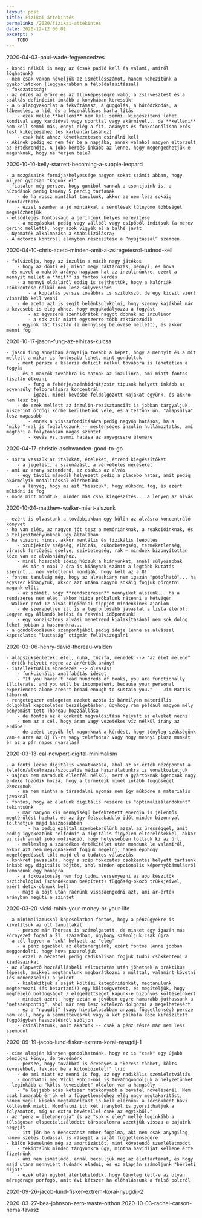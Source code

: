 ```yaml
---
layout: post
title: Fizikai áttekintés
permalink: /2020/fizikai-attekintes
date: 2020-12-12 00:01
excerpt: >
    TODO
---
```




2020-04-03-paul-wade-fegyencedzes

    - kondi nélkül is megy az (csak padló kell és valami, amiről lóghatunk)
    - nem csak vakon növeljük az ismétlésszámot, hanem nehezítünk a gyakorlatokon (leggyakrabban a féloldalasítással)
    - fokozatosság!
    - az edzés az erőre és az állóképességre való, a zsírvesztést és a szálkás definíciót inkább a konyhában keressük!
    - a 6 alapgyakorlat a fekvőtámasz, a guggolás, a húzódzkodás, a lábemelés, a híd, és a kézenállásos karhajlítás
        - ezek mellé **kelleni** nem kell semmi. kiegészíteni lehet kondival vagy kardióval vagy sporttal vagy akármivel... de **kelleni** nem kell semmi más, ennyi elég a fit, arányos és funkcionálisan erős test kiképzéséhez (és karbantartásához)
        - csak hát ahhoz következetesen csinálni kell
    - Akinek pedig ez nem fér be a napjába, annak valahol nagyon eltorzult az értékrendje. A jobb kérdés inkább az lenne, hogy megengedhetjük-e magunknak, hogy ne férjen bele?

2020-10-10-kelly-starrett-becoming-a-supple-leopard

    - a mozgásaink formája/helyessége nagyon sokat számít abban, hogy milyen gyorsan "kopunk el"
    - fiatalon még persze, hogy gumiból vannak a csontjaink is, a húzódások pedig kemény 5 percig tartanak
        - de ha rossz mintákat tanulunk, akkor az nem lesz sokáig fenntartható
        - ezzel szemben a jó mintákkal a sérülések túlnyomó többségét megelőzhetjük
    - elsődleges fontosságú a gerincünk helyes merevítése
        - a mozgásokat pedig vagy vállból vagy csípőből indítsuk (a merev gerinc mellett), hogy azok vigyék el a balhé javát
    - Nyomaték alkalmazása a stabilizálásra;
    - A motoros kontroll előnyben részesítése a “nyújtással” szemben.

2020-04-10-chris-aceto-minden-amit-a-zsiregetesrol-tudnod-kell

    - felvázolja, hogy az inzulin a másik nagy játékos
        - hogy az dönti el, mikor megy raktározás, mennyi, és hova
    - és mivel a makrók aránya nagyban hat az inzulinünkre, ezért a mennyit mellet a **mit** is fontos kérdés
        - a mennyi oldaláról eddig is sejthettük, hogy a kalóriák csökkentése nélkül nem lesz súlyvesztés
            - a koplalás persze továbbra is szitokszó, de egy kicsit azért visszább kell venni
        - de aceto azt is segít belénksulykolni, hogy szenny kajákból már a kevesebb is elég ahhoz, hogy megakadályozza a fogyást
            - az egyszerű szénhidrátok nagyot dobnak az inzulinon
            - a sok zsír miatt egyszerre több raktározódik
        - együnk hát tisztán (a mennyiség belövése mellett), és akkor menni fog

2020-10-17-jason-fung-az-elhizas-kulcsa

    - jason fung annyiban árnyalja tovább a képet, hogy a mennyit és a mit mellett a mikor is fontosabb lehet, mint gondoltuk
        - mert persze a kalória deficit nélkül továbbra is lehetetlen a fogyás
        - és a makrók továbbra is hatnak az inzulinra, ami miatt fontos tisztán étkezni
            - fung a fehérje/szénhidrát/zsír típusok helyett inkább az egyensúly felborulására koncentrál
            - igazi, minél kevésbé feldolgozott kajákat együnk, és akkro nem lesz baj
        - de ezek mellett az inzulin-rezisztanciát is jobban tárgyaljuk, miszerint ördögi körbe kerülhetünk vele, és a testünk ún. "alapsúlya" lesz magasabb
            - ennek a visszafordítására pedig nagyon hatásos, ha a "mikor"-ral is foglalkozunk -- mesterséges inzulin hullámoztatás, ami megtöri a folytonosan magas szintet
            - kevés vs. semmi hatása az anyagcsere ütemére

2020-04-17-christie-aschwanden-good-to-go

    - sorra vesszük az italokat, ételeket, étrend kiegészítőket
        - a jegelést, a szaunázást, a vérvételes méréseket
    - ami az arany sztenderd, az csakis az alvás
        - egy távoli második helyezett pedig a placebo hatás, amit pedig akármelyik modalitással elérhetünk
        - a lényeg, hogy mi azt *hisszük*, hogy működni fog, és ezért működni is fog
    - node mint mondtuk, minden más csak kiegészítés... a lényeg az alvás

2020-10-24-matthew-walker-miert-alszunk

    - ezért is olvastunk a továbbiakban egy külön az alvásra koncentráló könyvet
    - ha van elég, az nagyon jót tesz a memóriánknak, a reakcióinknak, és a teljesítményünknek úgy általában
    - ha viszont nincs, akkor mentális és fizikális leépülés
        - Szubjektív szépség, elhízás, cukorbetegség, terméketlenség, vírusok fertőzési esélye, szívbetegség, rák – mindnek bizonyítottan köze van az alváshiányhoz.
        - minél hosszabb ideig húzzuk a hiányunkat, annál súlyosabbak
        - és már a napi 7 óra is hiánynak számít a legtöbb kutatás szerint... nem véletlenül mondják, hogy kell az a 8!
    - fontos tanulság még, hogy az alváshiány nem igazán "pótolható"... ha egyszer kihagytuk, akkor azt utána nagyon sokáig fogjuk görgetni magunk előtt
        - az számít, hogy **rendszeresen** mennyiket alszunk... ha a rendszeres nem elég, akkor hiába próbálunk rátenni a hétvégén
    - Walker prof 12 alvás-higiéniai tippjét mindenkinek ajánlom
        - de szerepeljen itt is a legfontosabb javaslat a lista éléről: Legyen egy állandó kelési és fekvési időpontunk!
        - egy konzisztens alvási menetrend kialakításánál nem sok dolog lehet jobban a hasznunkra...
    - a gondolkodásunk szempontjából pedig ideje lenne az alvással kapcsolatos “lustaság” stigmát felülvizsgálni






2020-03-06-henry-david-thoreau-walden

    - alapszükségletek: étel, ruha, tűzifa, menedék --> "az élet melege"
    - érték helyett végre az ár/érték arány!
    - intellektuális ébredezés --> olvasás!
        - funkcionális analfabétás idézet
        - "If you haven't read hundreds of books, you are functionally illiterate, and you will be incompetent, because your personal experiences alone aren't broad enough to sustain you." -- Jim Mattis tábornok
    - rengetegszer emlegetem ezeket azóta is bármilyen materiális dolgokkal kapcsolatos beszélgetésben, úgyhogy rám például nagyon mély benyomást tett Thoreau hozzáállása
        - de fontos az ő konkrét megvalósítása helyett az elveket nézni!
        - nem az a cél, hogy áram vagy vezetékes víz nélkül irány az erdőbe!
        - de azért tegyük fel magunknak a kérdést, hogy tényleg szükségünk van-e arra az új TV-re vagy telefonra? Vagy hogy mennyi plusz munkát ér az a pár napos nyaralás? 

2020-03-13-cal-newport-digital-minimalism

    - a fenti lecke digitális vonatkozása, ahol az ár-érték nézőpontot a telefon/alkalmazás/szociális média használatunkra is vonatkoztatjuk
    - sajnos nem maradunk ellenfél nélkül, mert a gyártóknak igencsak nagy érdeke fűződik hozzá, hogy a termékeik minél inkább függőséget okozzanak
        - na nem mintha a társadalmi nyomás nem így működne a materiális javaknál
    - fontos, hogy az életünk digitális részére is "optimalizálandóként" tekintsünk
        - már nagyon kis mennyiségű befektetett energia is jelentős megtérülést hozhat, és az így felszabaduló időt minden bizonnyal tölthetjük majd hasznosabban
            - ha pedig ezáltal szembekerülünk azzal az ürességgel, amit eddig igyekeztünk "elfedni" a digitális figyelem-elterelésekkel, akkor az csak annál jobb motiváció, hogy helyesebben töltsük ki az űrt.
        - mellesleg a szándékos értékítélet után mondunk le valamiről, akkor azt nem megvonásként fogjuk megélni, hanem épphogy megelégedéssel tölt majd el a tudatos választás
    - konkrét javaslata, hogy a szép fokozatos csökkentés helyett tartsunk inkább egy digitális böjtöt, ahol minden opcionális képernyőbámulásról lemondunk egy hónapra
        - a fokozatosság nem fog tudni versenyezni az app készítők pszichológiai (szándékosan beépített) függőség-okozó trükkjeivel, ezért detox-olnunk kell
        - majd a böjt után ráérünk visszaengedni azt, ami ár-érték arányban megüti a szintet

2020-03-20-vicki-robin-your-money-or-your-life

    - a minimalizmussal kapcsolatban fontos, hogy a pénzügyekre is kivetítsük az ott tanultakat
        - persze már Thoreau is számolgatott, de minket egy igazán más környezet fogad a 21. században, úgyhogy számoljuk csak újra
    - a cél legyen a "sok" helyett az "elég"
        - a pénz igazából az életenergiánk, ezért fontos lenne jobban meggondolni, hogy hova pazaroljuk
        - ezzel a nézettel pedig radikálisan fogjuk tudni csökkenteni a kiadásainkat
    - az alapvető hozzáállásbeli változtatás után jöhetnek a praktikus lépések, amikkel megtanulunk megbarátkozni a múlttal, valamint követni (és menedzselni) a jelent
        - kialakítjuk a saját költési kategóriáinkat, megtanulunk megtervezni (és betartani!) egy költségvetést, és megítéljük, hogy megfelelő boldogságot / elégedettséget kapunk-e bizonyos költéseinkért
        - mindezt azért, hogy aztán a jövőben egyre hamarabb juthassunk a "metszéspontig", ahol már nem lesz kötelező dolgozni a megélhetésért
        - ez a "nyugdíj" (vagy hivatalosabban anyagi függetlenség) persze nem kell, hogy a semmittevésről vagy a két pálmafa közé kifeszített függőágyban hesszelésről szóljon
        - csinálhatunk, amit akarunk -- csak a pénz része már nem lesz szempont

2020-09-19-jacob-lund-fisker-extrem-korai-nyugdij-1

    - címe alapján könnyen gondolhatnánk, hogy ez is "csak" egy újabb pénzügyi könyv, de tévednénk
        - persze, hogy továbbra is érvényes a "keress többet, költs kevesebbet, fektesd be a különbözetet!" trió
        - de ami miatt ez menni is fog, az egy radikális szemléletváltás
        - mondhatni még Vicki Robin-nál is továbbgondoljuk a helyzetünket
    - leginkább a "költs kevesebbet" oldalon van a hangsúly
        - "a lejjebb adás kétszer hatékonyabb a bevétel növelésénél. Nem csak hamarabb érjük el a függetlenséghez elég nagy megtakarítást, hanem végül kisebb megtakarítást is kell elérnünk a lecsökkent havi költésünk miatt. Mondhatni itt két irányból is gyorsíthatjuk a folyamatot, míg az extra bevétellel csak az egyikből."
    - az "pénz = életenergia" és az "sok < elég" mellé leginkább a túlságosan elspecializálódott társadalomra vezetjük vissza a bajaink nagyját
        - itt jön be a Reneszánsz ember fogalma, aki nem csak anyagilag, hanem széles tudással is rásegít a saját függetlenségére
    - külön kiemelném még az amortizációt, mint követendő szemléletmódot
        - tekintsünk minden tárgyunkra úgy, mintha havidíjat kellene érte fizetnünk
        - ami nem ismétlődő, annál becsüljük meg az élettartamát, és hogy majd utána mennyiért tudnánk eladni, és ez alapján számoljunk "bérleti díjat"
        - ezek után egyből átértékelődik, hogy tényleg kell-e az olyan méregdrága porfogó, amit évi kétszer ha előhalászunk a felső polcról

2020-09-26-jacob-lund-fisker-extrem-korai-nyugdij-2

2020-03-27-bea-johnson-zero-waste-otthon
2020-10-03-rachel-carson-nema-tavasz